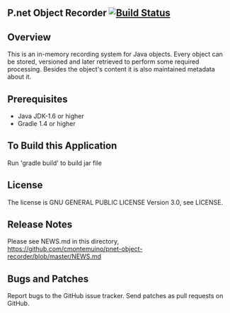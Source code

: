 ## P.net Object Recorder [![Build Status](https://travis-ci.org/cmontemuino/pnet-object-recorder.png?branch=master)](https://travis-ci.org/cmontemuino/pnet-object-recorder)

## Overview
This is an in-memory recording system for Java objects. Every object can be stored, versioned and later retrieved to perform some required processing.
Besides the object's content it is also maintained metadata  about it.

## Prerequisites
* Java JDK-1.6 or higher
* Gradle 1.4 or higher

## To Build this Application
Run 'gradle build' to build jar file

## License
The license is GNU GENERAL PUBLIC LICENSE Version 3.0, see LICENSE.

## Release Notes
Please see NEWS.md in this directory, https://github.com/cmontemuino/pnet-object-recorder/blob/master/NEWS.md

## Bugs and Patches
Report bugs to the GitHub issue tracker. Send patches as pull requests on GitHub.
